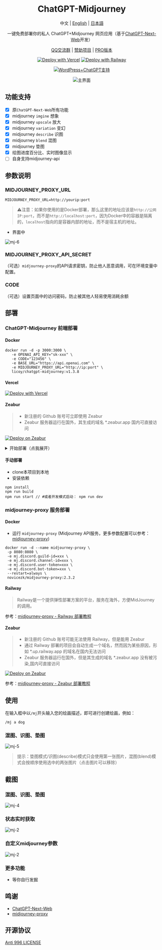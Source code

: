 <div align="center">

<h1 align="center">ChatGPT-Midjourney</h1>

中文 | [English](./README_EN.md) | [日本語](./README_JA.md)

一键免费部署你的私人 ChatGPT+Midjourney 网页应用（基于[ChatGPT-Next-Web](https://github.com/Yidadaa/ChatGPT-Next-Web)开发）

[QQ交流群](https://github.com/Licoy/ChatGPT-Midjourney/issues/30) | [赞助项目](https://licoy.cn/open-sponsor.html) | [PRO版本](https://github.com/Licoy/ChatGPT-Midjourney-Pro)

[![Deploy with Vercel](https://img.shields.io/badge/Vercel-部署-00CCCC.svg?logo=vercel)](https://vercel.com/new/clone?repository-url=https%3A%2F%2Fgithub.com%2FLicoy%2FChatGPT-Midjourney&env=OPENAI_API_KEY&env=MIDJOURNEY_PROXY_URL&env=CODE&project-name=chatgpt-midjourney&repository-name=ChatGPT-Midjourney)
[![Deploy with Railway](https://img.shields.io/badge/MidjourneyProxy-Railway部署-009900.svg?logo=railway)](https://github.com/novicezk/midjourney-proxy/blob/main/docs/railway-start.md)

[![WordPress+ChatGPT支持](https://img.shields.io/badge/WordPress-ChatGPT%20部署-red.svg?logo=wordpress&logoColor=red&style=for-the-badge)](https://github.com/Licoy/wordpress-theme-puock)

![主界面](./docs/images/cover.png)

</div>

## 功能支持
- [x] 原`ChatGPT-Next-Web`所有功能
- [x] midjourney `imgine` 想象
- [x] midjourney `upscale` 放大
- [x] midjourney `variation` 变幻
- [x] midjourney `describe` 识图
- [x] midjourney `blend` 混图
- [x] midjourney 垫图
- [x] 绘图进度百分比、实时图像显示
- [ ] 自身支持midjourney-api

## 参数说明
### MIDJOURNEY_PROXY_URL
```shell
MIDJOURNEY_PROXY_URL=http://yourip:port
```
> ⚠️注意：如果你使用的是Docker部署，那么这里的地址应该是`http://公网IP:port`，而不是`http://localhost:port`，因为Docker中的容器是隔离的，`localhost`指向的是容器内部的地址，而不是宿主机的地址。
- 界面中

![mj-6](./docs/images/mj-6.png)

### MIDJOURNEY_PROXY_API_SECRET
（可选）`midjourney-proxy`的API请求密钥，防止他人恶意调用，可在环境变量中配置。

### CODE
（可选）设置页面中的访问密码，防止被其他人轻易使用消耗余额

## 部署
### ChatGPT-Midjourney 前端部署
#### Docker
```shell
docker run -d -p 3000:3000 \
   -e OPENAI_API_KEY="sk-xxx" \
   -e CODE="123456" \
   -e BASE_URL="https://api.openai.com" \
   -e MIDJOURNEY_PROXY_URL="http://ip:port" \
   licoy/chatgpt-midjourney:v1.3.8
```
#### Vercel
[![Deploy with Vercel](https://vercel.com/button)](https://vercel.com/new/clone?repository-url=https%3A%2F%2Fgithub.com%2FLicoy%2FChatGPT-Midjourney&env=OPENAI_API_KEY&env=MIDJOURNEY_PROXY_URL&env=CODE&project-name=chatgpt-midjourney&repository-name=ChatGPT-Midjourney)
#### Zeabur
> - 新注册的 Github 账号可立即使用 Zeabur
> - Zeabur 服务器运行在国外，其生成的域名 *.zeabur.app 国内可直接访问

[![Deploy on Zeabur](https://zeabur.com/button.svg)](https://dash.zeabur.com/templates/AX8RDG)

<details> <summary>开始部署（点我展开）</summary>

打开网址

[Zeabur：https://zeabur.com](https://zeabur.com/zh-CN)

点击现在开始

点击 `Sign in with GitHub`

登陆你的 `Github` 账号

点击 `Authorize zeabur` 授权

点击 `创建项目` 并输入一个项目名称，点击 `创建`

点击 `+` 添加服务，选择 `Git-Deploy service from source code in GitHub repository.`

点击 `Configure GitHub` 根据需要选择 `All repositories` 或者 `Only select repositories`

点击 `install`,之后自动跳转，最好再刷新一下页面

点击 你 fork 的 `ChatGPT-Midjourney` 项目

点击环境变量，添加你需要的环境变量

然后取消 `Building`，点击 `Redeploy` (此做法是为了让环境变量生效)

部署 `ChatGPT-Midjourney` 大概需要 `6` 分钟，此时你可以做的是：配置域名

点击下方的域名，点击生成域名，输入前缀，例如我的是 `chatgpt-midjourney.zeabur.app`，点击保存

或者也可添加自定义域名，之后加上 `CNAME` 解析即可

等待部署成功即可

</details>

#### 手动部署
- clone本项目到本地
- 安装依赖
```shell
npm install
npm run build
npm run start // #或者开发模式启动： npm run dev
```
### midjourney-proxy 服务部署
#### Docker
- 运行 `midjourney-proxy` (Midjourney API服务，更多参数配置可以参考：[midjourney-proxy](https://github.com/novicezk/midjourney-proxy))
```shell
docker run -d --name midjourney-proxy \
 -p 8080:8080 \
 -e mj.discord.guild-id=xxx \
 -e mj.discord.channel-id=xxx \
 -e mj.discord.user-token=xxx \
 -e mj.discord.bot-token=xxx \
 --restart=always \
 novicezk/midjourney-proxy:2.3.2
```
#### Railway
> Railway是一个提供弹性部署方案的平台，服务在海外，方便MidJourney的调用。

参考：[midjourney-proxy - Railway 部署教程](https://github.com/novicezk/midjourney-proxy/blob/main/docs/railway-start.md)

#### Zeabur 
> - 新注册的 Github 账号可能无法使用 Railway，但是能用 Zeabur 
> - 通过 Railway 部署的项目会自动生成一个域名，然而因为某些原因，形如 *.up.railway.app 的域名在国内无法访问
> - Zeabur 服务器运行在国外，但是其生成的域名 *.zeabur.app 没有被污染,国内可直接访问

[![Deploy on Zeabur](https://zeabur.com/button.svg)](https://dash.zeabur.com/templates/B04F4M)

参考：[midjourney-proxy - Zeabur 部署教程](https://github.com/novicezk/midjourney-proxy/blob/main/docs/zeabur-start.md)

## 使用
在输入框中以`/mj`开头输入您的绘画描述，即可进行创建绘画，例如：
```
/mj a dog
```
### 混图、识图、垫图
![mj-5](./docs/images/mj-5.png)
> 提示：垫图模式/识图(describe)模式只会使用第一张图片，混图(blend)模式会按顺序使用选中的两张图片（点击图片可以移除）

## 截图
### 混图、识图、垫图
![mj-4](./docs/images/mj-4.png)
### 状态实时获取
![mj-2](./docs/images/mj-1.png)
### 自定义midjourney参数
![mj-2](./docs/images/mj-2.png)
### 更多功能
- 等你自行发掘

## 鸣谢
- [ChatGPT-Next-Web](https://github.com/Yidadaa/ChatGPT-Next-Web)
- [midjourney-proxy](https://github.com/novicezk/midjourney-proxy)

## 开源协议
[Anti 996 LICENSE](./LICENSE)
